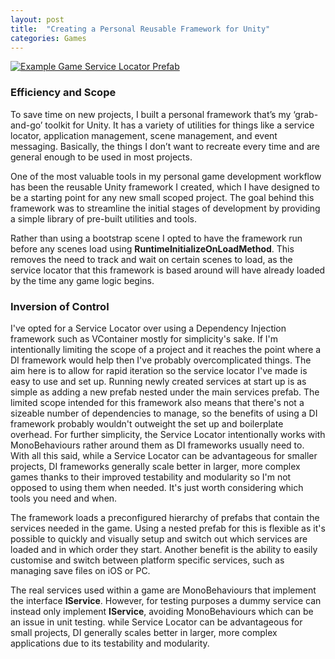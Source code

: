 ```yaml
---
layout: post
title:  "Creating a Personal Reusable Framework for Unity"
categories: Games
---
```


[![Example Game Service Locator Prefab]({{site.url}}//assets/img/serviceLocatorPrefabExample.jpeg)]({{site.url}}/games/2000/01/03/reusable-unity-framework.html)

### Efficiency and Scope
To save time on new projects, I built a personal framework that’s my ‘grab-and-go’ toolkit for Unity. It has a variety of utilities for things like a service locator, application management, scene management, and event messaging. Basically, the things I don’t want to recreate every time and are general enough to be used in most projects.

One of the most valuable tools in my personal game development workflow has been the reusable Unity framework I created, which I have designed to be a starting point for any new small scoped project. The goal behind this framework was to streamline the initial stages of development by providing a simple library of pre-built utilities and tools.

Rather than using a bootstrap scene I opted to have the framework run before any scenes load using **RuntimeInitializeOnLoadMethod**. This removes the need to track and wait on certain scenes to load, as the service locator that this framework is based around will have already loaded by the time any game logic begins.

### Inversion of Control
I've opted for a Service Locator over using a Dependency Injection framework such as VContainer mostly for simplicity's sake. If I'm intentionally limiting the scope of a project and it reaches the point where a DI framework would help then I've probably overcomplicated things. The aim here is to allow for rapid iteration so the service locator I've made is easy to use and set up. Running newly created services at start up is as simple as adding a new prefab nested under the main services prefab. The limited scope intended for this framework also means that there's not a sizeable number of dependencies to manage, so the benefits of using a DI framework probably wouldn't outweight the set up and boilerplate overhead. For further simplicity, the Service Locator intentionally works with MonoBehaviours rather around them as DI frameworks usually need to. With all this said, while a Service Locator can be advantageous for smaller projects, DI frameworks generally scale better in larger, more complex games thanks to their improved testability and modularity so I'm not opposed to using them when needed. It's just worth considering which tools you need and when.

The framework loads a preconfigured hierarchy of prefabs that contain the services needed in the game. Using a nested prefab for this is flexible as it's possible to quickly and visually setup and switch out which services are loaded and in which order they start. Another benefit is the ability to easily customise and switch between platform specific services, such as managing save files on iOS or PC.

The real services used within a game are MonoBehaviours that implement the interface **IService**. However, for testing purposes a dummy service can instead only implement **IService**, avoiding MonoBehaviours which can be an issue in unit testing.
while Service Locator can be advantageous for small projects, DI generally scales better in larger, more complex applications due to its testability and modularity.
